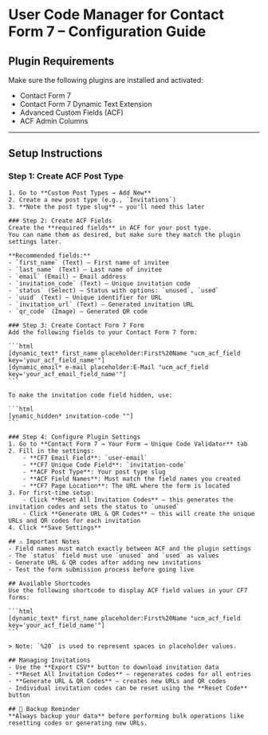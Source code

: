 # User Code Manager for Contact Form 7 – Configuration Guide

## Plugin Requirements

Make sure the following plugins are installed and activated:

- Contact Form 7
- Contact Form 7 Dynamic Text Extension
- Advanced Custom Fields (ACF)
- ACF Admin Columns

---

## Setup Instructions

### Step 1: Create ACF Post Type

    1. Go to **Custom Post Types → Add New**
    2. Create a new post type (e.g., `Invitations`)
    3. **Note the post type slug** – you'll need this later

    ### Step 2: Create ACF Fields
    Create the **required fields** in ACF for your post type.
    You can name them as desired, but make sure they match the plugin settings later.

    **Recommended fields:**
    - `first_name` (Text) – First name of invitee
    - `last_name` (Text) – Last name of invitee
    - `email` (Email) – Email address
    - `invitation_code` (Text) – Unique invitation code
    - `status` (Select) – Status with options: `unused`, `used`
    - `uuid` (Text) – Unique identifier for URL
    - `invitation_url` (Text) – Generated invitation URL
    - `qr_code` (Image) – Generated QR code

    ### Step 3: Create Contact Form 7 Form
    Add the following fields to your Contact Form 7 form:

    ```html
    [dynamic_text* first_name placeholder:First%20Name "ucm_acf_field key='your_acf_field_name'"]
    [dynamic_email* e-mail placeholder:E-Mail "ucm_acf_field key='your_acf_email_field_name'"]
    ```

    To make the invitation code field hidden, use:

    ```html
    [ynamic_hidden* invitation-code ""]
    ```

    ### Step 4: Configure Plugin Settings
    1. Go to **Contact Form 7 → Your Form → Unique Code Validator** tab
    2. Fill in the settings:
        - **CF7 Email Field**: `user-email`
        - **CF7 Unique Code Field**: `invitation-code`
        - **ACF Post Type**: Your post type slug
        - **ACF Field Names**: Must match the field names you created
        - **CF7 Page Location**: The URL where the form is located
    3. For first-time setup:
        - Click **Reset All Invitation Codes** – this generates the invitation codes and sets the status to `unused`
        - Click **Generate URL & QR Codes** – this will create the unique URLs and QR codes for each invitation
    4. Click **Save Settings**

    ## ⚠️ Important Notes
    - Field names must match exactly between ACF and the plugin settings
    - The `status` field must use `unused` and `used` as values
    - Generate URL & QR codes after adding new invitations
    - Test the form submission process before going live

    ## Available Shortcodes
    Use the following shortcode to display ACF field values in your CF7 forms:

    ```html
    [dynamic_text* first_name placeholder:First%20Name "ucm_acf_field key='your_acf_field_name'"]
    ```

    > Note: `%20` is used to represent spaces in placeholder values.

    ## Managing Invitations
    - Use the **Export CSV** button to download invitation data
    - **Reset All Invitation Codes** – regenerates codes for all entries
    - **Generate URL & QR Codes** – creates new URLs and QR codes
    - Individual invitation codes can be reset using the **Reset Code** button

    ## 🔁 Backup Reminder
    **Always backup your data** before performing bulk operations like resetting codes or generating new URLs.
